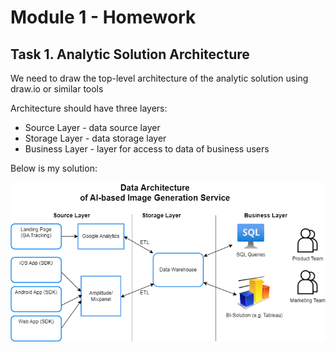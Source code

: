 # Module 1 - Homework

## Task 1. Analytic Solution Architecture

We need to draw the top-level architecture of the analytic solution using draw.io or similar tools

Architecture should have three layers:

- Source Layer - data source layer
- Storage Layer - data storage layer
- Business Layer - layer for access to data of business users

Below is my solution:

![My Solution](https://github.com/eskapandr/DataLearn/blob/main/DE-101/Module01/images/Mobile_app_data.drawio.png)
